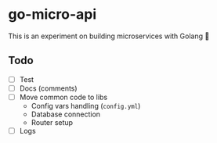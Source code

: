 # go-micro-api

This is an experiment on building microservices with Golang :muscle:

## Todo

- [ ] Test
- [ ] Docs (comments)
- [ ] Move common code to libs
  - Config vars handling (`config.yml`)
  - Database connection
  - Router setup
- [ ] Logs
